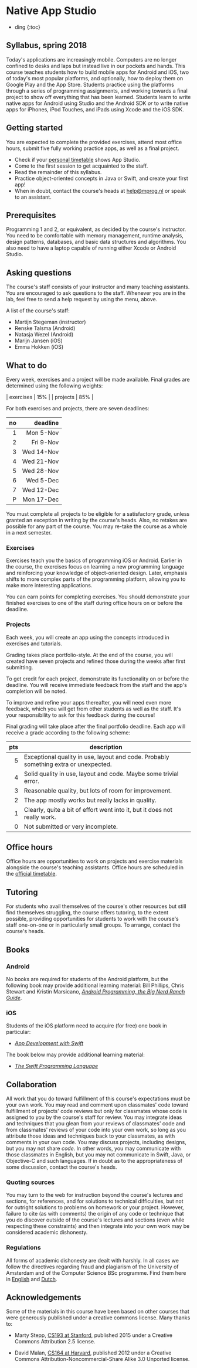 # Native App Studio

- ding
{:toc}

## Syllabus, spring 2018

Today's applications are increasingly mobile. Computers are no longer confined
to desks and laps but instead live in our pockets and hands. This course
teaches students how to build mobile apps for Android and iOS, two of today's
most popular platforms, and optionally, how to deploy them on Google Play and
the App Store. Students practice using the platforms through a series of
programming assignments, and working towards a final project to show off
everything that has been learned. Students learn to write native apps for
Android using Studio and the Android SDK *or* to write native apps for iPhones,
iPod Touches, and iPads using Xcode and the iOS SDK.

## Getting started 

You are expected to complete the provided exercises, attend most office hours, submit five fully working practice apps, as well as a final project.

- Check if your [personal timetable](https://datanose.nl/) shows App Studio.
- Come to the first session to get acquainted to the staff.
- Read the remainder of this syllabus.
- Practice object-oriented concepts in Java or Swift, and create your first app!
- When in doubt, contact the course's heads at <help@mprog.nl> or speak to an assistant.


## Prerequisites 

Programming 1 and 2, or equivalent, as decided by the course's instructor. You need to be
comfortable with memory management, runtime analysis, design patterns, databases, and basic data
structures and algorithms. You also need to have a laptop capable of running either Xcode or Android
Studio.


## Asking questions 

The course's staff consists of your instructor and many teaching assistants. You are encouraged to ask questions to the staff. Whenever you are in the lab, feel free to send a help request by using the <i class="fa fa-hand-pointer-o fa-fw"></i> menu, above.

A list of the course's staff:

- Martijn Stegeman (instructor)
- Renske Talsma (Android)
- Natasja Wezel (Android)
- Marijn Jansen (iOS)
- Emma Hokken (iOS)


## What to do

Every week, exercises and a project will be made available. Final grades are determined using the following weights:

| exercises | 15% |
| projects  | 85% |

For both exercises and projects, there are seven deadlines:

| no |     deadline |  
| -: |  ----------: |  
|  1 |  Mon   5-Nov |  
|  2 |  Fri   9-Nov |  
|  3 |  Wed  14-Nov |  
|  4 |  Wed  21-Nov |  
|  5 |  Wed  28-Nov |  
|  6 |  Wed   5-Dec | 
|  7 |  Wed  12-Dec | 
|  P |  Mon  17-Dec | 

You must complete all projects to be eligible for a satisfactory grade, unless granted an exception in writing by the course's heads. Also, no retakes are possible for any part of the course. You may re-take the course as a whole in a next semester.


### Exercises 

Exercises teach you the basics of programming iOS or Android. Earlier in the course, the exercises focus on learning a new programming language and reinforcing your knowledge of object-oriented design. Later, emphasis shifts to more complex parts of the programming platform, allowing you to make more interesting applications.

You can earn points for completing exercises. You should demonstrate your finished exercises to one of the staff during office hours on or before the deadline.


### Projects 

Each week, you will create an app using the concepts introduced in exercises and tutorials.

Grading takes place portfolio-style. At the end of the course, you will created have seven projects and refined those during the weeks after first submitting.

To get credit for each project, demonstrate its functionality on or before the deadline. You will receive immediate feedback from the staff and the app's completion will be noted.

To improve and refine your apps thereafter, you will need even more feedback, which you will get from other students as well as the staff. It's your responsibility to ask for this feedback during the course!

Final grading will take place after the final portfolio deadline. Each app will receive a grade according to the following scheme:

| pts | description                                                                          |  
| --: | ------------------------------------------------------------------------------------ |  
|   5 | Exceptional quality in use, layout and code. Probably something extra or unexpected. |  
|   4 | Solid quality in use, layout and code. Maybe some trivial error.                     |  
|   3 | Reasonable quality, but lots of room for improvement.                                |  
|   2 | The app mostly works but really lacks in quality.                                    |  
|   1 | Clearly, quite a bit of effort went into it, but it does not really work.            |  
|   0 | Not submitted or very incomplete.                                                    |  


## Office hours

Office hours are opportunities to work on projects and exercise materials alongside the course's teaching assistants. Office hours are scheduled in the [official timetable](https://datanose.nl/).


## Tutoring 

For students who avail themselves of the course's other resources but still find themselves struggling, the course offers tutoring, to the extent possible, providing opportunities for students to work with the course's staff one-on-one or in particularly small groups. To arrange, contact the course's heads.


## Books 


### Android

No books are required for students of the Android platform, but the following book may provide additional learning material: Bill Phillips, Chris Stewart and Kristin Marsicano, [*Android Programming, the Big Nerd Ranch Guide*](https://www.bignerdranch.com/books/android-programming/).


### iOS

Students of the iOS platform need to acquire (for free) one book in particular:

- [*App Development with Swift*](https://itunes.apple.com/nl/book/app-development-with-swift/id1219117996?l=en&mt=11)

The book below may provide additional learning material:

- [*The Swift Programming Language*](https://itunes.apple.com/us/book/swift-programming-language/id881256329?mt=11)


## Collaboration

All work that you do toward fulfillment of this course's expectations must be
your own work. You may read and comment upon classmates' code toward
fulfillment of projects' code reviews but only for classmates whose code is
assigned to you by the course's staff for review. You may integrate ideas and
techniques that you glean from your reviews of classmates' code and from
classmates' reviews of your code into your own work, so long as you attribute
those ideas and techniques back to your classmates, as with comments in your
own code. You may discuss projects, including designs, but you may not share
*code*. In other words, you may communicate with those classmates in English,
but you may not communicate in Swift, Java, or Objective-C and such languages.
If in doubt as to the appropriateness of some discussion, contact the course's
heads.


### Quoting sources 

You may turn to the web for instruction beyond the course's lectures and
sections, for references, and for solutions to technical difficulties, but not
for outright solutions to problems on homework or your project. However,
failure to cite (as with comments) the origin of any code or technique that you
do discover outside of the course's lectures and sections (even while
respecting these constraints) and then integrate into your own work may be
considered academic dishonesty.


### Regulations

All forms of academic dishonesty are dealt with harshly. In all cases we follow the directives
regarding fraud and plagiarism of the University of Amsterdam and of the Computer Science BSc
programme. Find them here in [English] and [Dutch].

[Dutch]: http://student.uva.nl/az/a-z-lijst/a-z-lijst/content/folder/fraude-plagiaat-en-bronvermelding/plagiaat-en-fraude.html
[English]: http://student.uva.nl/en/az/a-z/a-z/content/folder/plagiarism-and-fraud/plagiarism-and-fraud.html


## Acknowledgements

Some of the materials in this course have been based on other courses that were generously published under a creative commons license. Many thanks to:

- Marty Stepp, [CS193 at Stanford](http://cs193a.stanford.edu), published 2015 under a Creative Commons Attribution 2.5 license.

- David Malan, [CS164 at Harvard](http://cs164.tv/2012/spring/), published 2012 under a Creative Commons Attribution-Noncommercial-Share Alike 3.0 Unported license.
